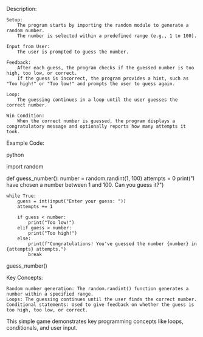 Description:

    Setup:
        The program starts by importing the random module to generate a random number.
        The number is selected within a predefined range (e.g., 1 to 100).

    Input from User:
        The user is prompted to guess the number.

    Feedback:
        After each guess, the program checks if the guessed number is too high, too low, or correct.
        If the guess is incorrect, the program provides a hint, such as "Too high!" or "Too low!" and prompts the user to guess again.

    Loop:
        The guessing continues in a loop until the user guesses the correct number.

    Win Condition:
        When the correct number is guessed, the program displays a congratulatory message and optionally reports how many attempts it took.

Example Code:

python

import random

def guess_number():
    number = random.randint(1, 100)
    attempts = 0
    print("I have chosen a number between 1 and 100. Can you guess it?")
    
    while True:
        guess = int(input("Enter your guess: "))
        attempts += 1
        
        if guess < number:
            print("Too low!")
        elif guess > number:
            print("Too high!")
        else:
            print(f"Congratulations! You've guessed the number {number} in {attempts} attempts.")
            break

guess_number()

Key Concepts:

    Random number generation: The random.randint() function generates a number within a specified range.
    Loops: The guessing continues until the user finds the correct number.
    Conditional statements: Used to give feedback on whether the guess is too high, too low, or correct.

This simple game demonstrates key programming concepts like loops, conditionals, and user input.
